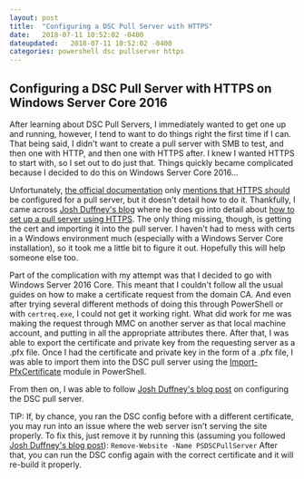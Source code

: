 ```yaml
---
layout: post
title:  "Configuring a DSC Pull Server with HTTPS"
date:   2018-07-11 10:52:02 -0400
dateupdated:   2018-07-11 10:52:02 -0400
categories: powershell dsc pullserver https 
---
```


## Configuring a DSC Pull Server with HTTPS on Windows Server Core 2016
After learning about DSC Pull Servers, I immediately wanted to get one up and running, however, I tend to want to do things right the first time if I can. That being said, I didn't want to create a pull server with SMB to test, and then one with HTTP, and then one with HTTPS after. I knew I wanted HTTPS to start with, so I set out to do just that. Things quickly became complicated because I decided to do this on Windows Server Core 2016...
<!-- more -->

Unfortunately, [the official documentation][dsc-doc-scripts] only [mentions that HTTPS should][dsc-doc-https] be configured for a pull server, but it doesn't detail how to do it. Thankfully, I came across [Josh Duffney's blog][duffney.io] where he does go into detail about [how to set up a pull server using HTTPS][duffney-dsc-https-post]. The only thing missing, though, is getting the cert and importing it into the pull server. I haven't had to mess with certs in a Windows environment much (especially with a Windows Server Core installation), so it took me a little bit to figure it out. Hopefully this will help someone else too.

Part of the complication with my attempt was that I decided to go with Windows Server 2016 Core. This meant that I couldn't follow all the usual guides on how to make a certificate request from the domain CA. And even after trying several different methods of doing this through PowerShell or with `certreq.exe`, I could not get it working right. What did work for me was making the request through MMC on another server as that local machine account, and putting in all the appropriate attributes there. After that, I was able to export the certificate and private key from the requesting server as a .pfx file. Once I had the certificate and private key in the form of a .pfx file, I was able to import them into the DSC pull server using the [Import-PfxCertificate][import-pfxcertificate] module in PowerShell.

From then on, I was able to follow [Josh Duffney's blog post][duffney-dsc-https-post] on configuring the DSC pull server.

TIP: If, by chance, you ran the DSC config before with a different certificate, you may run into an issue where the web server isn't serving the site properly. To fix this, just remove it by running this (assuming you followed [Josh Duffney's blog post][duffney-dsc-https-post]): `Remove-Website -Name PSDSCPullServer` After that, you can run the DSC config again with the correct certificate and it will re-build it properly.

[duffney.io]: https://duffney.io
[duffney-dsc-https-post]: https://duffney.io/Configure-HTTPS-DSC-PullServerPSv5
[dsc-doc-scripts]: https://docs.microsoft.com/en-us/powershell/dsc/secureserver#installation-and-configuration-scripts
[dsc-doc-https]: https://docs.microsoft.com/en-us/powershell/dsc/secureserver#public-key-infrastructure
[import-pfxcertificate]: https://docs.microsoft.com/en-us/powershell/module/pkiclient/import-pfxcertificate?view=win10-ps
